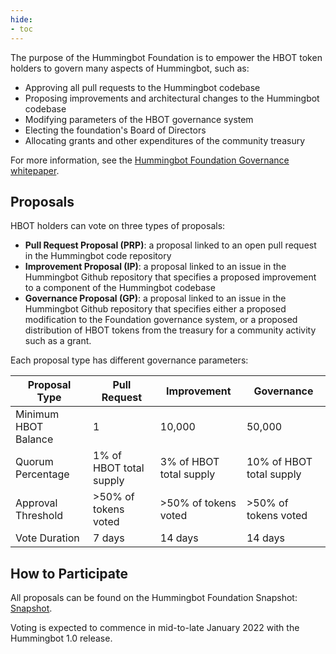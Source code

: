 ```yaml
---
hide:
- toc
---
```


The purpose of the Hummingbot Foundation is to empower the HBOT token holders to govern many aspects of Hummingbot, such as:

* Approving all pull requests to the Hummingbot codebase
* Proposing improvements and architectural changes to the Hummingbot codebase
* Modifying parameters of the HBOT governance system
* Electing the foundation's Board of Directors
* Allocating grants and other expenditures of the community treasury

For more information, see the [Hummingbot Foundation Governance whitepaper](/whitepaper).

## Proposals

HBOT holders can vote on three types of proposals:

* **Pull Request Proposal (PRP)**: a proposal linked to an open pull request in the Hummingbot code repository
* **Improvement Proposal (IP)**: a proposal linked to an issue in the Hummingbot Github repository that specifies a proposed improvement to a component of the Hummingbot codebase
* **Governance Proposal (GP)**: a proposal linked to an issue in the Hummingbot Github repository that specifies either a proposed modification to the Foundation governance system, or a proposed distribution of HBOT tokens from the treasury for a community activity such as a grant. 

Each proposal type has different governance parameters:

| Proposal Type           | Pull Request            | Improvement             | Governance              |
| ----------------------- | ----------------------- | ----------------------- | ----------------------- |
| Minimum HBOT Balance    | 1                       | 10,000                  | 50,000                  |
| Quorum Percentage       | 1% of HBOT total supply | 3% of HBOT total supply | 10% of HBOT total supply |
| Approval Threshold      | >50% of tokens voted    | >50% of tokens voted    | >50% of tokens voted    |
| Vote Duration           | 7 days                  | 14 days                 | 14 days                 |

## How to Participate

All proposals can be found on the Hummingbot Foundation Snapshot: [Snapshot](https://snapshot.org/#/hbot.eth). 

Voting is expected to commence in mid-to-late January 2022 with the Hummingbot 1.0 release. 

